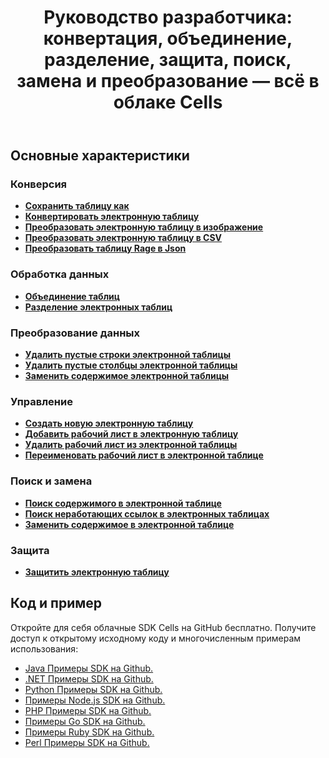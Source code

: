 ﻿---
title: "Руководство разработчика: конвертация, объединение, разделение, защита, поиск, замена и преобразование — всё в облаке Cells"
second_title: Documen
linktitle: Руководство разработчика
ArticleTitle: Convert, Merge, Split, Protect, Search, Replace & Transform — All in Cells Cloud
type: docs
url: /ru/developer-guide/
aliases: [/developer-guide-v4.0/]
keywords: How to use Aspose.Cells Cloud REST APIs.  Conversion, Merge, Split, Protect, Search, Replace, Transform. Office Excel 2016,  Office Excel 2019,office Excel 365
description: В этом руководстве разработчика описываются практические сценарии и советы, которые помогут вам использовать определенные функции Aspose.Cells for .NET, добиться определенного внешнего вида документа Excel или реализовать вариант использования.
weight: 20
kwords: Excel, Office Облако, REST API, Преобразование/Объединение/Разделение/Защита, Электронная таблица, PDF, CSV, Json, Markdown, Руководство разработчика
---
## **Основные характеристики**

### **Конверсия**

- **[Сохранить таблицу как](https://docs.aspose.cloud/cells/save-an-excel-file-as-other-formats-files/)**
- **[Конвертировать электронную таблицу](https://docs.aspose.cloud/cells/convert-spreadsheet/)**
- **[Преобразовать электронную таблицу в изображение](https://docs.aspose.cloud/cells/convert-chart-to-image/)**
- **[Преобразовать электронную таблицу в CSV](https://docs.aspose.cloud/cells/convert-table-to-csv/)**
- **[Преобразовать таблицу Rage в Json](https://docs.aspose.cloud/cells/convert-range-to-json/)**

### **Обработка данных**

- **[Объединение таблиц](https://docs.aspose.cloud/cells/merge-spreadsheets/)**
- **[Разделение электронных таблиц](https://docs.aspose.cloud/cells/split-spreadsheet/)**

### **Преобразование данных**

- **[Удалить пустые строки электронной таблицы](https://docs.aspose.cloud/cells/delete-spreadsheet-blank-rows/)**
- **[Удалить пустые столбцы электронной таблицы](https://docs.aspose.cloud/cells/delete-spreadsheet-blank-columns/)**
- **[Заменить содержимое электронной таблицы](https://docs.aspose.cloud/cells/replace-spreadsheet-content/)**

### **Управление**

- **[Создать новую электронную таблицу](https://docs.aspose.cloud/cells/create-spreadsheet/)**
- **[Добавить рабочий лист в электронную таблицу](https://docs.aspose.cloud/cells/add-worksheet-to-spreadsheet/)**
- **[Удалить рабочий лист из электронной таблицы](https://docs.aspose.cloud/cells/delete-worksheet-from-spreadsheet/)**
- **[Переименовать рабочий лист в электронной таблице](https://docs.aspose.cloud/cells/rename-worksheet-in-spreadsheet/)**

### **Поиск и замена**

- **[Поиск содержимого в электронной таблице](https://docs.aspose.cloud/cells/search-spreadsheet-content/)**
- **[Поиск неработающих ссылок в электронных таблицах](https://docs.aspose.cloud/cells/search-spreadsheet-broken-links/)**
- **[Заменить содержимое в электронной таблице](https://docs.aspose.cloud/cells/replace-spreadsheet-content/)**

### **Защита**

- **[Защитить электронную таблицу](https://docs.aspose.cloud/cells/protect-spreadsheet/)**

## **Код и пример**

Откройте для себя облачные SDK Cells на GitHub бесплатно. Получите доступ к открытому исходному коду и многочисленным примерам использования:

- [Java Примеры SDK на Github.](https://github.com/aspose-cells-cloud/aspose-cells-cloud-java/tree/master/Examples)
- [.NET Примеры SDK на Github.](https://github.com/aspose-cells-cloud/aspose-cells-cloud-dotnet/tree/master/examples)
- [Python Примеры SDK на Github.](https://github.com/aspose-cells-cloud/aspose-cells-cloud-python/tree/master/examples)
- [Примеры Node.js SDK на Github.](https://github.com/aspose-cells-cloud/aspose-cells-cloud-node/tree/master/Examples)
- [PHP Примеры SDK на Github.](https://github.com/aspose-cells-cloud/aspose-cells-cloud-php/tree/master/examples)
- [Примеры Go SDK на Github.](https://github.com/aspose-cells-cloud/aspose-cells-cloud-go/tree/master/examples)
- [Примеры Ruby SDK на Github.](https://github.com/aspose-cells-cloud/aspose-cells-cloud-ruby/tree/master/examples)
- [Perl Примеры SDK на Github.](https://github.com/aspose-cells-cloud/aspose-cells-cloud-perl/tree/master/examples)
